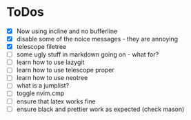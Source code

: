 # ToDos

- [x] Now using incline and no bufferline
- [x] disable some of the noice messages - they are annoying
- [x] telescope filetree
- [ ] some ugly stuff in markdown going on - what for?
- [ ] learn how to use lazygit
- [ ] learn how to use telescope proper
- [ ] learn how to use neotree
- [ ] what is a jumplist?
- [ ] toggle nvim.cmp
- [ ] ensure that latex works fine
- [ ] ensure black and prettier work as expected (check mason)
